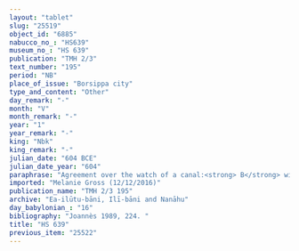 ```yaml
---
layout: "tablet"
slug: "25519"
object_id: "6885"
nabucco_no_: "HS639"
museum_no_: "HS 639"
publication: "TMH 2/3"
text_number: "195"
period: "NB"
place_of_issue: "Borsippa city"
type_and_content: "Other"
day_remark: "-"
month: "V"
month_remark: "-"
year: "1"
year_remark: "-"
king: "Nbk"
king_remark: "-"
julian_date: "604 BCE"
julian_date_year: "604"
paraphrase: "Agreement over the watch of a canal:<strong> B</strong> will push (<em>abāku</em>) the water from the drain channel (<em>ārittu</em>) of <strong>A</strong>. He will keep watch (<em>naṣāru</em>) over the lock (<em>mu&scaron;ēl&ucirc;</em>; <em>mu</em>-<em>te</em>-<em>le</em>-<em>e</em>) of the sluice (<em>pirku</em>) of the Old Canal. <strong>B</strong> guarantees (<em>pūtu na&scaron;&ucirc;</em>) against <strong>A</strong>&rsquo;s loss (<em>mīṭu</em>) of water &ndash; he won&rsquo;t use (<em>akālu</em>) it. 2 witnesses and the scribe.<br /> &nbsp;<br /> <strong>A</strong> = Nab&ucirc;-kāṣir//Nūr-Papsukkal; <strong>B</strong> = Nab&ucirc;-&scaron;umu-i&scaron;kun; Scribe = Ṭāb-ṣilli-Marduk//Ilia<br /> &nbsp;"
imported: "Melanie Gross (12/12/2016)"
publication_name: "TMH 2/3 195"
archive: "Ea-ilūtu-bāni, Ilī-bāni and Nanāhu"
day_babylonian_: "16"
bibliography: "Joannès 1989, 224. "
title: "HS 639"
previous_item: "25522"
---
```

